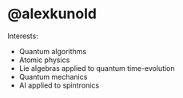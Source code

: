 # @alexkunold
Interests:
+ Quantum algorithms
+ Atomic physics
+ Lie algebras applied to quantum time-evolution
+ Quantum mechanics
+ AI applied to spintronics

